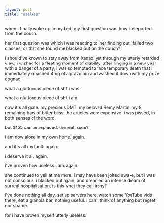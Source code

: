 ```yaml
---
layout: post
title: "useless"
---
```


when i finally woke up in my bed, my first question was how i teleported from the couch.

her first question was which i was reacting to: her finding out i failed two classes, or that she found me blacked out on the couch?



i should've known to stay away from Xanax. yet through my utterly retarded view, i wished for a fleeting moment of diability. after ringing in a new year with a banger of a party, i was so tempted to face temporary death that i immediately smashed 4mg of alprazolam and washed it down with my prize cognac.

what a gluttonous piece of shit i was.

what a gluttonous piece of shit i am.

now it's all gone. my precious DMT. my beloved Remy Martin. my 8 remaining bars of bitter bliss. the articles were expensive. i was pissed, in both senses of the word.



but $155 can be replaced. the real issue?

i am now alone in my own home. again.

and it's all my fault. again.

i deserve it all. again.

i've proven how useless i am. again.



she continued to yell at me more. i may have been jolted awake, but i was not conscious. i blacked out again, and dreamed an intense dream of surreal hospitalisation. is this what they call irony?

i've done nothing all day. set up servers here, watch some YouTube vids there, eat a granola bar, nothing useful. i can't think of anything but regret nor shame.

for i have proven myself utterly useless.

